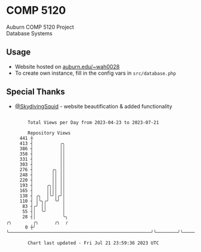 # COMP 5120
Auburn COMP 5120 Project  
Database Systems

## Usage
- Website hosted on [auburn.edu/~wah0028](https://webhome.auburn.edu/~wah0028/)
- To create own instance, fill in the config vars in `src/database.php`

## Special Thanks
- [@SkydivingSquid](https://github.com/SkydivingSquid) - website beautification & added functionality

```

        Total Views per Day from 2023-04-23 to 2023-07-21

        Repository Views
     441 ┼
     413 ┤          ╭╮
     386 ┤          ││
     358 ┤          ││
     331 ┤          ││
     303 ┤          ││
     276 ┤       ╭╮ ││
     248 ┤       ││ ││
     220 ┤       ││ ││
     193 ┤     ╭╮││ ││
     165 ┤     ││││ ││
     138 ┤ ╭╮  │╰╯│╭╯│
     110 ┤ │╰╮╭╯  ╰╯ │
      83 ┤╭╯ ││      │
      55 ┤│  ╰╯      │
      28 ┤│          ╰╮                                                     ╭╮        ╭╮      ╭╮  ╭
       0 ┼╯           ╰─────────────────────────────────────────────────────╯╰────────╯╰──────╯╰──╯

        Chart last updated - Fri Jul 21 23:59:36 2023 UTC
        
```
